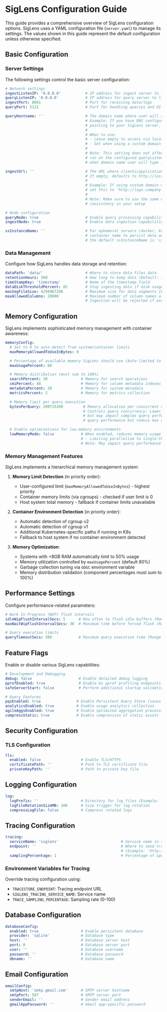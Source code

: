 # SigLens Configuration Guide

This guide provides a comprehensive overview of SigLens configuration options. SigLens uses a YAML configuration file (`server.yaml`) to manage its settings.
The values shown in this guide represent the default configuration unless otherwise specified.

## Basic Configuration

### Server Settings

The following settings control the basic server configuration:

```yaml
# Network settings
ingestListenIP: '0.0.0.0'           # IP address for ingest server to listen on
queryListenIP: '0.0.0.0'            # IP address for query server to listen on
ingestPort: 8081                    # Port for receiving data/logs
queryPort: 5122                     # Port for handling queries and UI access

queryHostname: ''                   # The domain name where user will access SigLens UI
                                    # Example: If you have DNS configured for logs.company.com
                                    # pointing to your SigLens server, set this to 'logs.company.com:5122'
                                    # 
                                    # When to use:
                                    # - Leave empty to access via localhost
                                    # - Set when using a custom domain with DNS pointing to your SigLens server
                                    #
                                    # Note: This setting does not affect where the server runs (it will still 
                                    # run on the configured queryListenIP and queryPort). It only tells SigLens
                                    # what domain name user will type in their browser to access the service.

ingestUrl: ''                       # The URL where clients/applications will send logs to SigLens
                                    # If empty, defaults to http://localhost:8081
                                    #
                                    # Example: If using custom domain with queryHostname 'logs.company.com:5122',
                                    # set this to 'http://logs.company.com:8081'
                                    #
                                    # Note: Make sure to use the same domain as queryHostname to maintain
                                    # consistency in your setup

# Node configuration
queryNode: true                     # Enable query processing capabilities
ingestNode: true                    # Enable data ingestion capabilities

ssInstanceName: ''                  # For ephemeral servers (docker, k8s) set this variable to unique
                                    # container name to persist data across restarts 
                                    # the default ssInstanceName is 'sigsingle'
```

### Data Management

Configure how SigLens handles data storage and retention:

```yaml
dataPath: 'data/'                   # Where to store data files data
retentionHours: 360                 # How long to keep data (Default: 15 days)
timeStampKey: 'timestamp'           # Name of the timestamp field
dataDiskThresholdPercent: 85        # Stop ingesting data if disk usage exceeds this percentage
maxSegFileSize: 4294967296          # Maximum size for data segments (Default: 4GB)
maxAllowedColumns: 20000            # Maximum number of column names allowed across all indices. 
                                    # Ingestion will be rejected if exceeded
```

## Memory Configuration

SigLens implements sophisticated memory management with container awareness:

```yaml
memoryConfig:
  # Set to 0 to auto-detect from system/container limits
  maxMemoryAllowedToUseInBytes: 0

  # Percentage of available memory SigLens should use (Auto-limited to 50% if system has <8GB RAM )
  maxUsagePercent: 80

  # Memory distribution (must sum to 100%)
  searchPercent: 30               # Memory for search operations
  cmiPercent: 48                  # Memory for column metadata indexes
  metadataPercent: 20             # Memory for system metadata
  metricsPercent: 2               # Memory for metrics collection

  # Memory limit per query execution
  bytesPerQuery: 209715200         # Memory allocation per concurrent query (Default: 200MB)
                                   # Controls query concurrency: Lower values allow more concurrent queries
                                   # but may impact complex query performance. Higher values improve complex
                                   # query performance but reduce max concurrent queries.

  # Enable optimizations for low-memory environments
  lowMemoryMode: false            # When enabled, reduces memory usage by:
                                  # - Limiting parallelism to single-threaded 
                                  # Note: May impact query performance
```

### Memory Management Features

SigLens implements a hierarchical memory management system:

1. **Memory Limit Detection** (in priority order):

   - User-configured limit (`maxMemoryAllowedToUseInBytes`) - highest priority
   - Container memory limits (via cgroups) - checked if user limit is 0
   - Host system total memory - fallback if container limits unavailable

2. **Container Environment Detection** (in priority order):

   - Automatic detection of cgroup v2
   - Automatic detection of cgroup v1
   - Additional Kubernetes-specific paths if running in K8s
   - Fallback to host system if no container environment detected

3. **Memory Optimization**:
   - Systems with \<8GB RAM automatically limit to 50% usage
   - Memory utilization controlled by `maxUsagePercent` (default 80%)
   - Garbage collection tuning via `GOGC` environment variable
   - Memory distribution validation (component percentages must sum to 100%)

## Performance Settings

Configure performance-related parameters:

```yaml
# Work In Progress (WIP) flush intervals
idleWipFlushIntervalSecs: 5      # How often to flush idle buffers (Range: 5-60 seconds)
maxWaitWipFlushIntervalSecs: 30  # Maximum time before forced flush (Range: 5-60 seconds)

# Query execution limits
queryTimeoutSecs: 300            # Maximum query execution time (Range: 60-1800 seconds)
```

## Feature Flags

Enable or disable various SigLens capabilities:

```yaml
# Development and Debugging
debug: false                     # Enable detailed debug logging
pprofEnabled: true               # Enable Go pprof profiling endpoints
safeServerStart: false           # Perform additional startup validations

# Query Features
pqsEnabled: true                # Enable Persistent Query Store (saves query history)
analyticsEnabled: true          # Enable usage analytics collection
agileAggsEnabled: true          # Enable optimized aggregation processing
compressStatic: true            # Enable compression of static assets
```

## Security Configuration

### TLS Configuration

```yaml
tls:
  enabled: false                  # Enable TLS/HTTPS
  certificatePath: ''             # Path to TLS certificate file
  privateKeyPath: ''              # Path to private key file
```

## Logging Configuration

```yaml
log:
  logPrefix: ''                   # Directory for log files (Example: './logs/')
  logFileRotationSizeMB: 100      # Size trigger for log rotation
  compressLogFile: false          # Compress rotated logs
```

## Tracing Configuration

```yaml
tracing:
  serviceName: 'siglens'                            # Service name in traces
  endpoint: ''                                      # Where to send traces    
                                                    # (Example: 'http://localhost:5122/otlp/v1/traces')
  samplingPercentage: 1                             # Percentage of operations to trace (0-100)
```

### Environment Variables for Tracing

Override tracing configuration using:

- `TRACESTORE_ENDPOINT`: Tracing endpoint URL
- `SIGLENS_TRACING_SERVICE_NAME`: Service name
- `TRACE_SAMPLING_PERCENTAGE`: Sampling rate (0-100)

## Database Configuration

```yaml
databaseConfig:
  enabled: true                   # Enable persistent database
  provider: 'sqlite'              # Database type
  host: ''                        # Database server host
  port: 0                         # Database server port
  user: ''                        # Database username
  password: ''                    # Database password
  dbname: ''                      # Database name
```

## Email Configuration

```yaml
emailConfig:
  smtpHost: 'smtp.gmail.com'      # SMTP server hostname
  smtpPort: 587                   # SMTP server port
  senderEmail: ''                 # Sender email address
  gmailAppPassword: ''            # Gmail app-specific password
```
